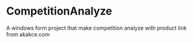 # CompetitionAnalyze
A windows form project that make competition analyze with product link from akakce.com
